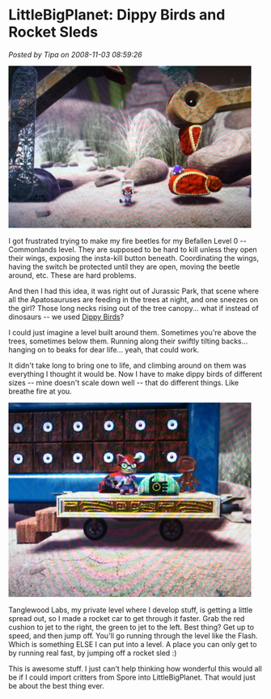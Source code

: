# LittleBigPlanet: Dippy Birds and Rocket Sleds

*Posted by Tipa on 2008-11-03 08:59:26*

![](../uploads/2008/11/stp61427.jpg "stp61427")

I got frustrated trying to make my fire beetles for my Befallen Level 0 -- Commonlands level. They are supposed to be hard to kill unless they open their wings, exposing the insta-kill button beneath. Coordinating the wings, having the switch be protected until they are open, moving the beetle around, etc. These are hard problems.

And then I had this idea, it was right out of Jurassic Park, that scene where all the Apatosauruses are feeding in the trees at night, and one sneezes on the girl? Those long necks rising out of the tree canopy... what if instead of dinosaurs -- we used [Dippy Birds](http://en.wikipedia.org/wiki/Drinking_bird)?

I could just imagine a level built around them. Sometimes you're above the trees, sometimes below them. Running along their swiftly tilting backs... hanging on to beaks for dear life... yeah, that could work.

It didn't take long to bring one to life, and climbing around on them was everything I thought it would be. Now I have to make dippy birds of different sizes -- mine doesn't scale down well -- that do different things. Like breathe fire at you.

![](../uploads/2008/11/stp61428.jpg "stp61428")

Tanglewood Labs, my private level where I develop stuff, is getting a little spread out, so I made a rocket car to get through it faster. Grab the red cushion to jet to the right, the green to jet to the left. Best thing? Get up to speed, and then jump off. You'll go running through the level like the Flash. Which is something ELSE I can put into a level. A place you can only get to by running real fast, by jumping off a rocket sled :)

This is awesome stuff. I just can't help thinking how wonderful this would all be if I could import critters from Spore into LittleBigPlanet. That would just be about the best thing ever.

